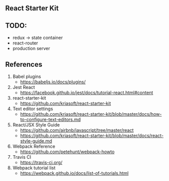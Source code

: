 ## React Starter Kit

## TODO:
- redux     -> state container
- react-router
- production server

## References
1. Babel plugins
   - https://babeljs.io/docs/plugins/
2. Jest React
   - https://facebook.github.io/jest/docs/tutorial-react.html#content
3. react-starter-kit
   - https://github.com/kriasoft/react-starter-kit
4. Text editor settings
   - https://github.com/kriasoft/react-starter-kit/blob/master/docs/how-to-configure-text-editors.md
5. React/JSX Style Guide
   - https://github.com/airbnb/javascript/tree/master/react
   - https://github.com/kriasoft/react-starter-kit/blob/master/docs/react-style-guide.md
6. Webpack Reference
   - https://github.com/petehunt/webpack-howto
7. Travis CI
   - https://travis-ci.org/
8. Webpack tutorial list
   - https://webpack.github.io/docs/list-of-tutorials.html
